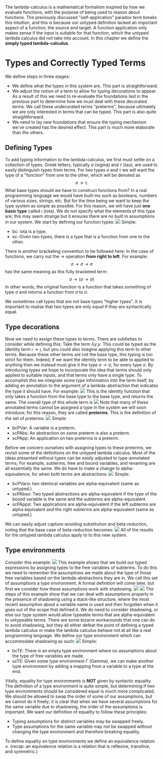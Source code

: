 The lambda-calculus is a mathematical formalism inspired by how we evaluate functions, with the purpose of being used to reason about functions.
The previously discussed "self-application" paradox term breaks this intuition, and this is because our untyped definition lacked an important aspect of a function; the source and target. A function application only makes sense if the input is suitable for that function, which the untyped lambda calculus did not take into account.
In this chapter we define the **simply typed lambda-calculus**.

# Types and Correctly Typed Terms
We define steps in three stages:
- We define what the types in this system are. This part is straightforward.
- We adjust the notion of a term to allow for typing decorations to appear. As a result of this we need to re-evaluate the foundations laid in the previous part to determine how we must deal with these decorated terms. We call these undecorated terms "preterms", because ultimately we are only interested in terms that can be typed. This part is also quite straightforward.
- We need to lay new foundations that ensure the typing mechanism we've created has the desired effect. This part is much more elaborate than the others.

## Defining Types
To add typing information to the lambda-calculus, we first must settle on a collection of types. Greek letters, typically $\sigma$ (sigma) and $\tau$ (tau), are used to easily distinguish types from terms.
For two types $\sigma$ and $\tau$ we will want the type of a "function" from one to the other, which will be denoted as $$\sigma \rightarrow \tau.$$
What base types should we have to construct functions from? In a real programming language we would have built-ins such as booleans, numbers of various sizes, strings, etc. But for the time being we want to keep the type system as simple as possible. For this reason, we will have just **one basic type** called $\iota$ (iota). We do not specify what the elements of this type are; this may seem strange but it ensures there are no built in assumptions in our system.
We start by defining our function types:
![](Pasted%20image%2020231023134628.png)
Simple:
- bc: iota is a type.
- sc: Given two types, there is a type that is a function from one to the other.

There is another bracketing convention to be followed here: In the case of functions, we carry out the $\rightarrow$ operation **from right to left**. For example:
$$\sigma \rightarrow \sigma \rightarrow \sigma$$
has the same meaning as this fully bracketed term:
$$\sigma \rightarrow (\sigma \rightarrow \sigma)$$
In other words, the original function is a function that takes something of type $\sigma$ and returns a function from $\sigma$ to $\sigma$.

We sometimes call types that are not base types "higher types".
It is important to realise that two types are only *equal* if they are syntactically equal.

## Type decorations
Now we need to assign these types to terms.
There are subtleties to consider while defining this; Take the term $\lambda y.y$. This could be typed as the identity term $\iota \rightarrow \iota$, but you could also imagine applying this term to other terms. Because these other terms are not the base type, this typing is too strict for them. Indeed, if we want the identity term to be able to applied to anything then we instead must give it the type $\sigma \rightarrow \sigma$, for every type $\sigma$.
By introducing types we hope to incorporate the idea that terms should only applied to suitable inputs, and that terms only have a single type. To accomplish this we integrate some type information into the term itself, by adding an annotation to the argument of a lambda-abstraction that indicates the type it should have. For example:
![](Pasted%20image%2020231023140148.png)
This is the identity function that only takes a function from the base type to the base type, and returns the same. The overall type of this whole term is
![](Pasted%20image%2020231023140237.png)
Note that many of these annotated terms cannot be assigned a type in the system we will soon introduce; for this reason, they are called **preterms**. This is the definition of the set of preterms:
![](Pasted%20image%2020231023140748.png)
Simple:
- bcPVar: A variable is a preterm.
- scPAbs: An abstraction on some preterm is also a preterm.
- scPApp: An application on two preterms is a preterm.

Before we concern ourselves with assigning types to these preterms, we revisit some of the definitions on the untyped lambda calculus. Most of the ideas presented without types can be easily adjusted to type-annotated terms; For example, subterms, free and bound variables, and renaming are all essentially the same.
We do have to make a change to alpha-equivalence, for when both terms are abstractions:
![](Pasted%20image%2020231023141154.png)
Simple:
- bcPVar$\alpha$: two identical variables are alpha-equivalent (same as untyped.)
- scPAbs$\alpha$: Two typed abstractions are alpha-equivalent if the type of the bound variable is the same and the subterms are alpha-equivalent.
- scPApp$\alpha$: Two applications are alpha-equivalent if the left subterms are alpha equivalent and the right subterms are alpha-equivalent (same as untyped.)

We can easily adjust capture-avoiding substitution and beta-reduction, noting that the base case of beta-reduction becomes:
![](Pasted%20image%2020231023142017.png)
All of the results for the untyped lambda calculus apply to to this new system.

## Type environments
Consider this example:
![](Pasted%20image%2020231023142332.png)
This example shows that we build our typed expressions by assigning types to the free variables of subterms. To do this we need to remember the assumptions we made about the type of those free variables based on the lambda-abstractions they are in. We call this set of assumptions a *type environment*. A formal definition will come later, but first we consider how these assumptions work with shadowing.
![](Pasted%20image%2020231023142603.png)
![](Pasted%20image%2020231023142612.png)
The steps of this example show that we can deal with assumptions properly in the presence of shadowing using a stack-like structure, where the most recent assumption about a variable name is used and then forgotten when it goes out of the scope that defined it.
We do need to consider shadowing, or else our type system would allow typeable terms that are alpha-equivalent to untypeable terms. There are some bizarre workarounds that one can do to avoid shadowing, but they all either defeat the point of defining a typed lambda calculus or make the lambda calculus behave not at all like a real programming language.
We define our type environment which can accommodate shadowing as such:
![](Pasted%20image%2020231023143238.png)
Simple:
- bcTE: There is an empty type environment where no assumptions about the type of free variables are made.
- scTE: Given some type environment $\Gamma$ (Gamma), we can make another type environment by adding a mapping from a variable to a type at the end.

Vitally, equality for type environments is **NOT** given by syntactic equality.
The definition of a type environment is quite simple, but determining if two type environments should be considered equal is much more complicated. We should be allowed to swap the order of some of our assumptions, but we cannot do it freely; it is clear that when we have several assumptions for the same variable due to shadowing, the order of the assumptions is important. We want our definition of equality to follow these principles:
- Typing assumptions for distinct variables may be swapped freely.
- Type assumptions for the same variable may not be swapped without changing the type environment and therefore breaking equality.

To define equality on type environments we define an equivalence relation $\approx$. (recap: an equivalence relation is a relation that is reflexive, transitive, and symmetric.)
